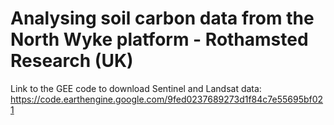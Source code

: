 # Analysing soil carbon data from the North Wyke platform - Rothamsted Research (UK)

Link to the GEE code to download Sentinel and Landsat data: https://code.earthengine.google.com/9fed0237689273d1f84c7e55695bf021
